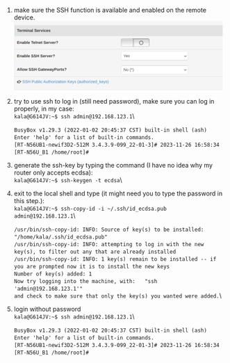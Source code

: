 1. make sure the SSH function is available and enabled on the remote device. \
   ![image](./images/1.png)

2. try to use ssh to log in (still need password), make sure you can log in properly, in my case:\
   `kala@G614JV:~$ ssh admin@192.168.123.1`\
   
   `BusyBox v1.29.3 (2022-01-02 20:45:37 CST) built-in shell (ash)`\
   `Enter 'help' for a list of built-in commands.`\
   `[RT-N56UB1-newif3D2-512M 3.4.3.9-099_22-01-3]# 2023-11-26 16:58:34`\
   `[RT-N56U_B1 /home/root]#`


4. generate the ssh-key by typing the command (I have no idea why my router only accepts ecdsa):\
   `kala@G614JV:~$ ssh-keygen -t ecdsa`\


6. exit to the local shell and type (it might need you to type the password in this step.):\
   `kala@G614JV:~$ ssh-copy-id -i ~/.ssh/id_ecdsa.pub admin@192.168.123.1`\
   
   `/usr/bin/ssh-copy-id: INFO: Source of key(s) to be installed: "/home/kala/.ssh/id_ecdsa.pub"`\
   `/usr/bin/ssh-copy-id: INFO: attempting to log in with the new key(s), to filter out any that are already installed`\
   `/usr/bin/ssh-copy-id: INFO: 1 key(s) remain to be installed -- if you are prompted now it is to install the new keys`\
   `Number of key(s) added: 1`\
   `Now try logging into the machine, with:   "ssh 'admin@192.168.123.1'"`\
   `and check to make sure that only the key(s) you wanted were added.`\


8. login without password\
   `kala@G614JV:~$ ssh admin@192.168.123.1`\
   
   `BusyBox v1.29.3 (2022-01-02 20:45:37 CST) built-in shell (ash)`\
   `Enter 'help' for a list of built-in commands.`\
   `[RT-N56UB1-newif3D2-512M 3.4.3.9-099_22-01-3]# 2023-11-26 16:58:34`\
   `[RT-N56U_B1 /home/root]#`
